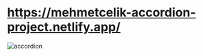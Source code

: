 # https://mehmetcelik-accordion-project.netlify.app/

<img src="https://media.giphy.com/media/G0Ipjv3xBDgn3wQFpn/giphy.gif" alt="accordion">
